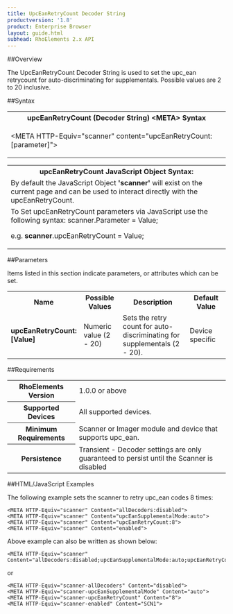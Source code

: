 ```yaml
---
title: UpcEanRetryCount Decoder String
productversion: '1.8'
product: Enterprise Browser
layout: guide.html
subhead: RhoElements 2.x API
---
```


##Overview

The UpcEanRetryCount Decoder String is used to set the upc_ean retrycount for auto-discriminating for supplementals. Possible values are 2 to 20 inclusive.

##Syntax

<table class="re-table"><tr><th class="tableHeading">upcEanRetryCount (Decoder String) &lt;META&gt; Syntax
</th></tr><tr><td class="clsSyntaxCells clsOddRow"><p>&lt;META HTTP-Equiv="scanner" content="upcEanRetryCount:[parameter]"&gt;</p></td></tr></table>
<table class="re-table"><tr><th class="tableHeading">upcEanRetryCount JavaScript Object Syntax:</th></tr><tr><td class="clsSyntaxCells clsOddRow">
By default the JavaScript Object <b>'scanner'</b> will exist on the current page and can be used to interact directly with the upcEanRetryCount.
</td></tr><tr><td class="clsSyntaxCells clsEvenRow">
To Set upcEanRetryCount parameters via JavaScript use the following syntax: scanner.Parameter = Value;
<P />e.g. <b>scanner</b>.upcEanRetryCount = Value;
</td></tr></table>

##Parameters


Items listed in this section indicate parameters, or attributes which can be set.
<table class="re-table"><col width="20%" /><col width="20%" /><col width="38%" /><col width="22%" /><tr><th class="tableHeading">Name</th><th class="tableHeading">Possible Values</th><th class="tableHeading">Description</th><th class="tableHeading">Default Value</th></tr><tr><td class="clsSyntaxCells clsOddRow"><b>upcEanRetryCount:[Value]
</b></td><td class="clsSyntaxCells clsOddRow">Numeric value (2 - 20)</td><td class="clsSyntaxCells clsOddRow">Sets the retry count for auto-discriminating for supplementals (2 - 20).</td><td class="clsSyntaxCells clsOddRow">Device specific</td></tr></table>






##Requirements

<table class="re-table"><tr><th class="tableHeading">RhoElements Version</th><td class="clsSyntaxCell clsEvenRow">1.0.0 or above
</td></tr><tr><th class="tableHeading">Supported Devices</th><td class="clsSyntaxCell clsOddRow">All supported devices.</td></tr><tr><th class="tableHeading">Minimum Requirements</th><td class="clsSyntaxCell clsOddRow">Scanner or Imager module and device that supports upc_ean.</td></tr><tr><th class="tableHeading">Persistence</th><td class="clsSyntaxCell clsEvenRow">Transient - Decoder settings are only guaranteed to persist until the Scanner is disabled</td></tr></table>


##HTML/JavaScript Examples

The following example sets the scanner to retry upc_ean codes 8 times:

	<META HTTP-Equiv="scanner" Content="allDecoders:disabled">
	<META HTTP-Equiv="scanner" Content="upcEanSupplementalMode:auto">
	<META HTTP-Equiv="scanner" Content="upcEanRetryCount:8">
	<META HTTP-Equiv="scanner" Content="enabled">
	
Above example can also be written as shown below:

	<META HTTP-Equiv="scanner" Content="allDecoders:disabled;upcEanSupplementalMode:auto;upcEanRetryCount:8;enabled">
	
or

	<META HTTP-Equiv="scanner-allDecoders" Content="disabled">
	<META HTTP-Equiv="scanner-upcEanSupplementalMode" Content="auto">
	<META HTTP-Equiv="scanner-upcEanRetryCount" Content="8">
	<META HTTP-Equiv="scanner-enabled" Content="SCN1">
	





